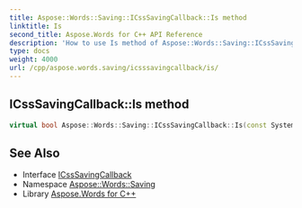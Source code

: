 ```yaml
---
title: Aspose::Words::Saving::ICssSavingCallback::Is method
linktitle: Is
second_title: Aspose.Words for C++ API Reference
description: 'How to use Is method of Aspose::Words::Saving::ICssSavingCallback class in C++.'
type: docs
weight: 4000
url: /cpp/aspose.words.saving/icsssavingcallback/is/
---
```

## ICssSavingCallback::Is method




```cpp
virtual bool Aspose::Words::Saving::ICssSavingCallback::Is(const System::TypeInfo &target) const override
```

## See Also

* Interface [ICssSavingCallback](../)
* Namespace [Aspose::Words::Saving](../../)
* Library [Aspose.Words for C++](../../../)
